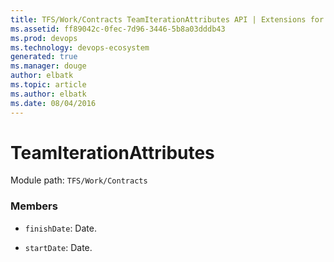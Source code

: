 ```yaml
---
title: TFS/Work/Contracts TeamIterationAttributes API | Extensions for Azure DevOps Services
ms.assetid: ff89042c-0fec-7d96-3446-5b8a03dddb43
ms.prod: devops
ms.technology: devops-ecosystem
generated: true
ms.manager: douge
author: elbatk
ms.topic: article
ms.author: elbatk
ms.date: 08/04/2016
---
```


# TeamIterationAttributes

Module path: `TFS/Work/Contracts`


### Members

* `finishDate`: Date. 

* `startDate`: Date. 

